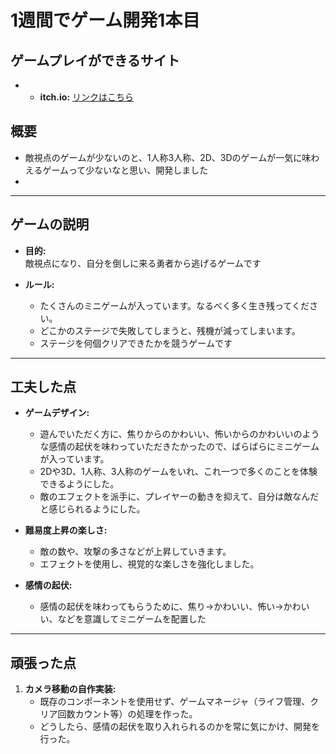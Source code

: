 # 1週間でゲーム開発1本目

## ゲームプレイができるサイト
- - **itch.io:** [リンクはこちら](https://yotya.itch.io/atoippatu)

## 概要
- 敵視点のゲームが少ないのと、1人称3人称、2D、3Dのゲームが一気に味わえるゲームって少ないなと思い、開発しました
- 

---

## ゲームの説明
- **目的:**  
  敵視点になり、自分を倒しに来る勇者から逃げるゲームです  

- **ルール:**  
  - たくさんのミニゲームが入っています。なるべく多く生き残ってください。
  - どこかのステージで失敗してしまうと、残機が減ってしまいます。
  - ステージを何個クリアできたかを競うゲームです

---

## 工夫した点
- **ゲームデザイン:**  
  - 遊んでいただく方に、焦りからのかわいい、怖いからのかわいいのような感情の起伏を味わっていただきたかったので、ばらばらにミニゲームが入っています。
  - 2Dや3D、1人称、3人称のゲームをいれ、これ一つで多くのことを体験できるようにした。
  - 敵のエフェクトを派手に、プレイヤーの動きを抑えて、自分は敵なんだと感じられるようにした。

- **難易度上昇の楽しさ:**  
  - 敵の数や、攻撃の多さなどが上昇していきます。
  - エフェクトを使用し、視覚的な楽しさを強化しました。

- **感情の起伏:**  
  - 感情の起伏を味わってもらうために、焦り→かわいい、怖い→かわいい、などを意識してミニゲームを配置した

---

## 頑張った点
1. **カメラ移動の自作実装:**  
   - 既存のコンポーネントを使用せず、ゲームマネージャ（ライフ管理、クリア回数カウント等）の処理を作った。 
   - どうしたら、感情の起伏を取り入れられるのかを常に気にかけ、開発を行った。


